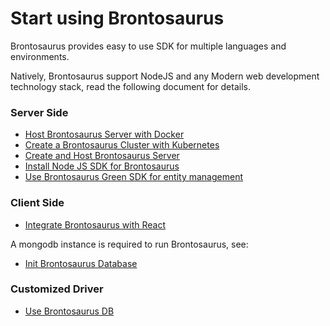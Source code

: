 # Start using Brontosaurus

Brontosaurus provides easy to use SDK for multiple languages and environments.

Natively, Brontosaurus support NodeJS and any Modern web development technology stack, read the following document for details.

### Server Side

-   [Host Brontosaurus Server with Docker](./server/docker.md)
-   [Create a Brontosaurus Cluster with Kubernetes](./server/k8s.md)
-   [Create and Host Brontosaurus Server](./server/host.md)
-   [Install Node JS SDK for Brontosaurus](./sdk/node.md)
-   [Use Brontosaurus Green SDK for entity management](./sdk/bamboo.md)

### Client Side

-   [Integrate Brontosaurus with React](./sdk/react.md)

A mongodb instance is required to run Brontosaurus, see:

-   [Init Brontosaurus Database](./document/init-database.md)

### Customized Driver

-   [Use Brontosaurus DB](./db/db.md)

